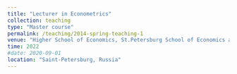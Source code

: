 ```yaml
---
title: "Lecturer in Econometrics"
collection: teaching
type: "Master course"
permalink: /teaching/2014-spring-teaching-1
venue: "Higher School of Economics, St.Petersburg School of Economics and Management"
time: 2022
#date: 2020-09-01
location: "Saint-Petersburg, Russia"
---
```

